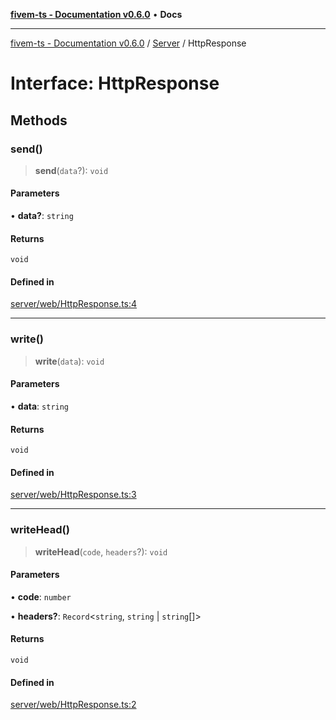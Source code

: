 [**fivem-ts - Documentation v0.6.0**](../../../README.md) • **Docs**

***

[fivem-ts - Documentation v0.6.0](../../../README.md) / [Server](../README.md) / HttpResponse

# Interface: HttpResponse

## Methods

### send()

> **send**(`data`?): `void`

#### Parameters

• **data?**: `string`

#### Returns

`void`

#### Defined in

[server/web/HttpResponse.ts:4](https://github.com/Purpose-Dev/fivem-ts/blob/main/src/server/web/HttpResponse.ts#L4)

***

### write()

> **write**(`data`): `void`

#### Parameters

• **data**: `string`

#### Returns

`void`

#### Defined in

[server/web/HttpResponse.ts:3](https://github.com/Purpose-Dev/fivem-ts/blob/main/src/server/web/HttpResponse.ts#L3)

***

### writeHead()

> **writeHead**(`code`, `headers`?): `void`

#### Parameters

• **code**: `number`

• **headers?**: `Record`\<`string`, `string` \| `string`[]\>

#### Returns

`void`

#### Defined in

[server/web/HttpResponse.ts:2](https://github.com/Purpose-Dev/fivem-ts/blob/main/src/server/web/HttpResponse.ts#L2)
